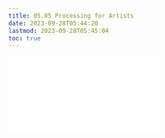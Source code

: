 ```yaml
---
title: 05.05 Processing for Artists
date: 2023-09-28T05:44:20
lastmod: 2023-09-28T05:45:04
toc: true
---
```


![Link to included file content](../../../../coding/processing/processing-for-artists.md)
